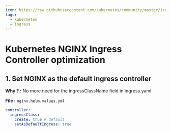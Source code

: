 ```yaml
---
icon: https://raw.githubusercontent.com/kubernetes/community/master/icons/svg/resources/labeled/ing.svg
tags:
  - kubernetes
  - ingress
---
```

# Kubernetes NGINX Ingress Controller optimization

## 1. Set NGINX as the default ingress controller

**Why ? :** No more need for the ingressClassName field in ingress.yaml

**File :** `nginx.helm.values.yml`

```yaml
controller:
  ingressClass:
    create: true # default
    setAsDefaultIngress: true
```
